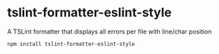 # tslint-formatter-eslint-style
A TSLint formatter that displays all errors per file with line/char position

```
npm install tslint-formatter-eslint-style
```
